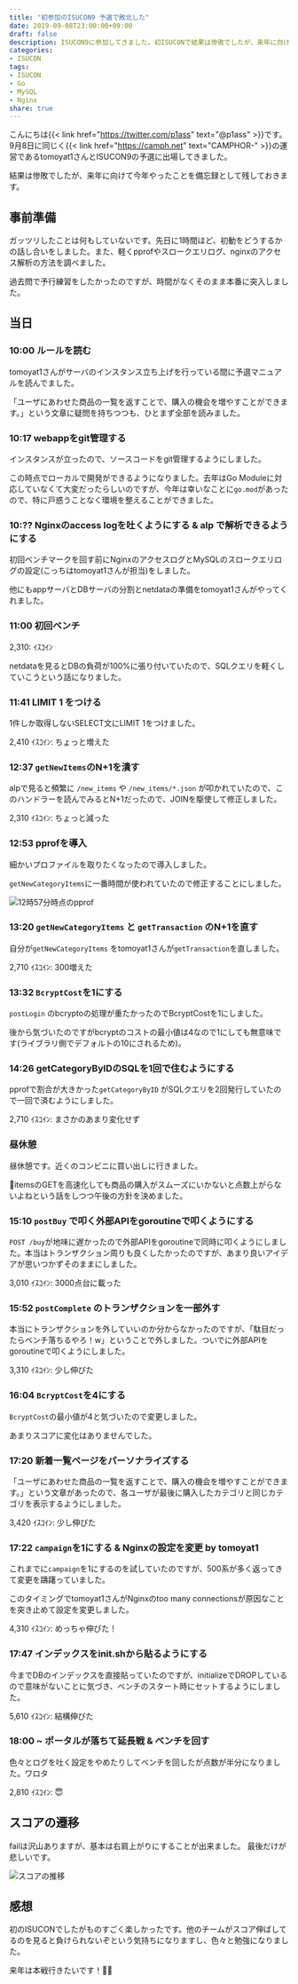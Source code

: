 ```yaml
---
title: "初参加のISUCON9 予選で敗北した"
date: 2019-09-08T23:00:00+09:00
draft: false
description: ISUCON9に参加してきました。初ISUCONで結果は惨敗でしたが、来年に向けて今年やったことを備忘録として残しておきます。
categories:
- ISUCON
tags:
- ISUCON
- Go
- MySQL
- Nginx
share: true
---
```


こんにちは{{< link href="https://twitter.com/p1ass" text="@p1ass" >}}です。  
9月8日に同じく{{< link href="https://camph.net" text="CAMPHOR-" >}}の運営であるtomoyat1さんとISUCON9の予選に出場してきました。

結果は惨敗でしたが、来年に向けて今年やったことを備忘録として残しておきます。

<!--more-->

## 事前準備

ガッツリしたことは何もしていないです。先日に1時間ほど、初動をどうするかの話し合いをしました。また、軽くpprofやスロークエリログ、nginxのアクセス解析の方法を調べました。

過去問で予行練習をしたかったのですが、時間がなくそのまま本番に突入しました。

## 当日

### 10:00 ルールを読む

tomoyat1さんがサーバのインスタンス立ち上げを行っている間に予選マニュアルを読んでました。

「ユーザにあわせた商品の一覧を返すことで、購入の機会を増やすことができます。」という文章に疑問を持ちつつも、ひとまず全部を読みました。

### 10:17 webappをgit管理する

インスタンスが立ったので、ソースコードをgit管理するようにしました。

この時点でローカルで開発ができるようになりました。去年はGo Moduleに対応していなくて大変だったらしいのですが、今年は幸いなことに`go.mod`があったので、特に戸惑うことなく環境を整えることができました。

### 10:?? Nginxのaccess logを吐くようにする & alp で解析できるようにする


初回ベンチマークを回す前にNginxのアクセスログとMySQLのスロークエリログの設定(こっちはtomoyat1さんが担当)をしました。

他にもappサーバとDBサーバの分割とnetdataの準備をtomoyat1さんがやってくれました。

### 11:00 初回ベンチ

2,310: ｲｽｺｲﾝ

netdataを見るとDBの負荷が100%に張り付いていたので、SQLクエリを軽くしていこうという話になりました。


### 11:41 LIMIT 1 をつける

1件しか取得しないSELECT文にLIMIT 1をつけました。

2,410 ｲｽｺｲﾝ: ちょっと増えた

### 12:37 `getNewItems`のN+1を潰す

alpで見ると頻繁に `/new_items` や `/new_items/*.json` が叩かれていたので、このハンドラーを読んでみるとN+1だったので、JOINを駆使して修正しました。

2,310 ｲｽｺｲﾝ: ちょっと減った

### 12:53 pprofを導入

細かいプロファイルを取りたくなったので導入しました。

`getNewCategoryItems`に一番時間が使われていたので修正することにしました。

![12時57分時点のpprof](pprof-12-57.png)

### 13:20 `getNewCategoryItems` と `getTransaction` のN+1を直す

自分が`getNewCategoryItems` をtomoyat1さんが`getTransaction`を直しました。

2,710 ｲｽｺｲﾝ: 300増えた

### 13:32 `BcryptCost`を1にする

`postLogin` のbcryptoの処理が重たかったのでBcryptCostを1にしました。

後から気づいたのですがbcryptのコストの最小値は4なので1にしても無意味です(ライブラリ側でデフォルトの10にされるため)。

### 14:26 getCategoryByIDのSQLを1回で住むようにする

pprofで割合が大きかった`getCategoryByID` がSQLクエリを2回発行していたので一回で済むようにしました。

2,710 ｲｽｺｲﾝ: まさかのあまり変化せず

### 昼休憩

昼休憩です。近くのコンビニに買い出しに行きました。

itemsのGETを高速化しても商品の購入がスムーズにいかないと点数上がらないよねという話をしつつ午後の方針を決めました。

### 15:10 `postBuy` で叩く外部APIをgoroutineで叩くようにする

`POST /buy`が地味に遅かったので外部APIをgoroutineで同時に叩くようにしました。本当はトランザクション周りも良くしたかったのですが、あまり良いアイデアが思いつかずそのままにしました。

3,010 ｲｽｺｲﾝ: 3000点台に載った

### 15:52 `postComplete` のトランザクションを一部外す

本当にトランザクションを外していいのか分からなかったのですが、「駄目だったらベンチ落ちるやろ！w」ということで外しました。ついでに外部APIをgoroutineで叩くようにしました。

3,310 ｲｽｺｲﾝ: 少し伸びた


### 16:04 `BcryptCost`を4にする

`BcryptCost`の最小値が4と気づいたので変更しました。

あまりスコアに変化はありませんでした。



### 17:20 新着一覧ページをパーソナライズする

「ユーザにあわせた商品の一覧を返すことで、購入の機会を増やすことができます。」という文章があったので、各ユーザが最後に購入したカテゴリと同じカテゴリを表示するようにしました。

3,420 ｲｽｺｲﾝ: 少し伸びた

### 17:22 `campaign`を1にする & Nginxの設定を変更 by tomoyat1

これまでに`campaign`を1にするのを試していたのですが、500系が多く返ってきて変更を躊躇っていました。

このタイミングでtomoyat1さんがNginxのtoo many connectionsが原因なことを突き止めて設定を変更しました。

4,310 ｲｽｺｲﾝ: めっちゃ伸びた！



### 17:47 インデックスをinit.shから貼るようにする

今までDBのインデックスを直接貼っていたのですが、initializeでDROPしているので意味がないことに気づき、ベンチのスタート時にセットするようにしました。

5,610 ｲｽｺｲﾝ: 結構伸びた

### 18:00 ~ ポータルが落ちて延長戦 & ベンチを回す

色々とログを吐く設定をやめたりしてベンチを回したが点数が半分になりました。ワロタ

2,810 ｲｽｺｲﾝ: 😇

## スコアの遷移

failは沢山ありますが、基本は右肩上がりにすることが出来ました。
最後だけが悲しいです。

![スコアの推移](result.png)

## 感想

初のISUCONでしたがものすごく楽しかったです。他のチームがスコア伸ばしてるのを見ると負けられないぞという気持ちになりますし、色々と勉強になりました。

来年は本戦行きたいです！💪💪
